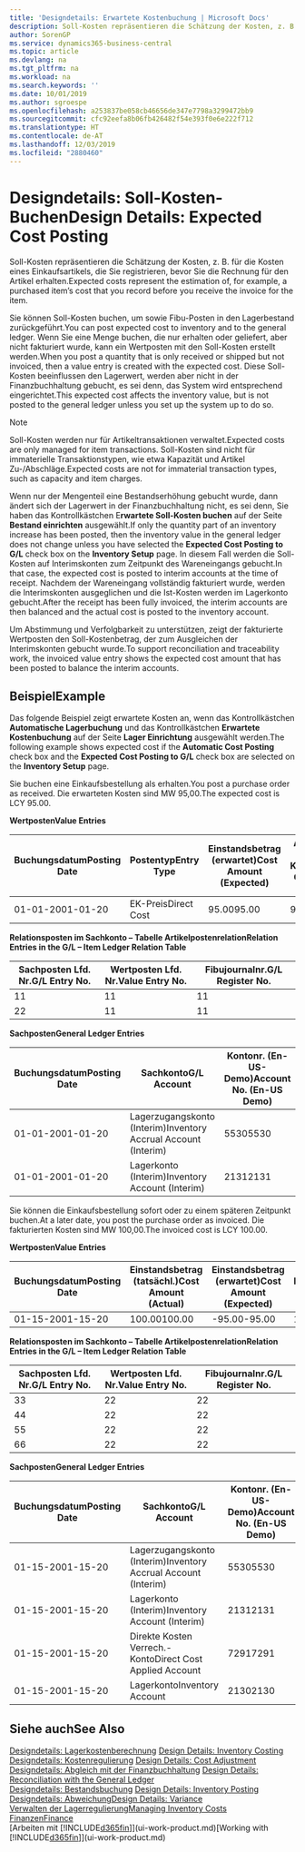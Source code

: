 ```yaml
---
title: 'Designdetails: Erwartete Kostenbuchung | Microsoft Docs'
description: Soll-Kosten repräsentieren die Schätzung der Kosten, z. B. für die Kosten eines Einkaufsartikels, die Sie registrieren, bevor Sie die Rechnung für den Artikel erhalten.
author: SorenGP
ms.service: dynamics365-business-central
ms.topic: article
ms.devlang: na
ms.tgt_pltfrm: na
ms.workload: na
ms.search.keywords: ''
ms.date: 10/01/2019
ms.author: sgroespe
ms.openlocfilehash: a253837be058cb46656de347e7798a3299472bb9
ms.sourcegitcommit: cfc92eefa8b06fb426482f54e393f0e6e222f712
ms.translationtype: HT
ms.contentlocale: de-AT
ms.lasthandoff: 12/03/2019
ms.locfileid: "2880460"
---
```

# <a name="design-details-expected-cost-posting"></a><span data-ttu-id="f0e4c-103">Designdetails: Soll-Kosten-Buchen</span><span class="sxs-lookup"><span data-stu-id="f0e4c-103">Design Details: Expected Cost Posting</span></span>
<span data-ttu-id="f0e4c-104">Soll-Kosten repräsentieren die Schätzung der Kosten, z. B. für die Kosten eines Einkaufsartikels, die Sie registrieren, bevor Sie die Rechnung für den Artikel erhalten.</span><span class="sxs-lookup"><span data-stu-id="f0e4c-104">Expected costs represent the estimation of, for example, a purchased item’s cost that you record before you receive the invoice for the item.</span></span>  

 <span data-ttu-id="f0e4c-105">Sie können Soll-Kosten buchen, um sowie Fibu-Posten in den Lagerbestand zurückgeführt.</span><span class="sxs-lookup"><span data-stu-id="f0e4c-105">You can post expected cost to inventory and to the general ledger.</span></span> <span data-ttu-id="f0e4c-106">Wenn Sie eine Menge buchen, die nur erhalten oder geliefert, aber nicht fakturiert wurde, kann ein Wertposten mit den Soll-Kosten erstellt werden.</span><span class="sxs-lookup"><span data-stu-id="f0e4c-106">When you post a quantity that is only received or shipped but not invoiced, then a value entry is created with the expected cost.</span></span> <span data-ttu-id="f0e4c-107">Diese Soll-Kosten beeinflussen den Lagerwert, werden aber nicht in der Finanzbuchhaltung gebucht, es sei denn, das System wird entsprechend eingerichtet.</span><span class="sxs-lookup"><span data-stu-id="f0e4c-107">This expected cost affects the inventory value, but is not posted to the general ledger unless you set up the system up to do so.</span></span>  

> [!NOTE]  
>  <span data-ttu-id="f0e4c-108">Soll-Kosten werden nur für Artikeltransaktionen verwaltet.</span><span class="sxs-lookup"><span data-stu-id="f0e4c-108">Expected costs are only managed for item transactions.</span></span> <span data-ttu-id="f0e4c-109">Soll-Kosten sind nicht für immaterielle Transaktionstypen, wie etwa Kapazität und Artikel Zu-/Abschläge.</span><span class="sxs-lookup"><span data-stu-id="f0e4c-109">Expected costs are not for immaterial transaction types, such as capacity and item charges.</span></span>  

 <span data-ttu-id="f0e4c-110">Wenn nur der Mengenteil eine Bestandserhöhung gebucht wurde, dann ändert sich der Lagerwert in der Finanzbuchhaltung nicht, es sei denn, Sie haben das Kontrollkästchen E**rwartete Soll-Kosten buchen** auf der Seite **Bestand einrichten** ausgewählt.</span><span class="sxs-lookup"><span data-stu-id="f0e4c-110">If only the quantity part of an inventory increase has been posted, then the inventory value in the general ledger does not change unless you have selected the **Expected Cost Posting to G/L** check box on the **Inventory Setup** page.</span></span> <span data-ttu-id="f0e4c-111">In diesem Fall werden die Soll-Kosten auf Interimskonten zum Zeitpunkt des Wareneingangs gebucht.</span><span class="sxs-lookup"><span data-stu-id="f0e4c-111">In that case, the expected cost is posted to interim accounts at the time of receipt.</span></span> <span data-ttu-id="f0e4c-112">Nachdem der Wareneingang vollständig fakturiert wurde, werden die Interimskonten ausgeglichen und die Ist-Kosten werden im Lagerkonto gebucht.</span><span class="sxs-lookup"><span data-stu-id="f0e4c-112">After the receipt has been fully invoiced, the interim accounts are then balanced and the actual cost is posted to the inventory account.</span></span>  

 <span data-ttu-id="f0e4c-113">Um Abstimmung und Verfolgbarkeit zu unterstützen, zeigt der fakturierte Wertposten den Soll-Kostenbetrag, der zum Ausgleichen der Interimskonten gebucht wurde.</span><span class="sxs-lookup"><span data-stu-id="f0e4c-113">To support reconciliation and traceability work, the invoiced value entry shows the expected cost amount that has been posted to balance the interim accounts.</span></span>  

## <a name="example"></a><span data-ttu-id="f0e4c-114">Beispiel</span><span class="sxs-lookup"><span data-stu-id="f0e4c-114">Example</span></span>  
 <span data-ttu-id="f0e4c-115">Das folgende Beispiel zeigt erwartete Kosten an, wenn das Kontrollkästchen **Automatische Lagerbuchung** und das Kontrollkästchen **Erwartete Kostenbuchung** auf der Seite **Lager Einrichtung** ausgewählt werden.</span><span class="sxs-lookup"><span data-stu-id="f0e4c-115">The following example shows expected cost if the **Automatic Cost Posting** check box and the **Expected Cost Posting to G/L** check box are selected on the **Inventory Setup** page.</span></span>  

 <span data-ttu-id="f0e4c-116">Sie buchen eine Einkaufsbestellung als erhalten.</span><span class="sxs-lookup"><span data-stu-id="f0e4c-116">You post a purchase order as received.</span></span> <span data-ttu-id="f0e4c-117">Die erwarteten Kosten sind MW 95,00.</span><span class="sxs-lookup"><span data-stu-id="f0e4c-117">The expected cost is LCY 95.00.</span></span>  

 <span data-ttu-id="f0e4c-118">**Wertposten**</span><span class="sxs-lookup"><span data-stu-id="f0e4c-118">**Value Entries**</span></span>  

|<span data-ttu-id="f0e4c-119">Buchungsdatum</span><span class="sxs-lookup"><span data-stu-id="f0e4c-119">Posting Date</span></span>|<span data-ttu-id="f0e4c-120">Postentyp</span><span class="sxs-lookup"><span data-stu-id="f0e4c-120">Entry Type</span></span>|<span data-ttu-id="f0e4c-121">Einstandsbetrag (erwartet)</span><span class="sxs-lookup"><span data-stu-id="f0e4c-121">Cost Amount (Expected)</span></span>|<span data-ttu-id="f0e4c-122">Auf Sachkonto geb. Soll-Kosten</span><span class="sxs-lookup"><span data-stu-id="f0e4c-122">Expected Cost Posted to G/L</span></span>|<span data-ttu-id="f0e4c-123">Soll-Kosten</span><span class="sxs-lookup"><span data-stu-id="f0e4c-123">Expected Cost</span></span>|<span data-ttu-id="f0e4c-124">Artikelposten Lfd. Nr.</span><span class="sxs-lookup"><span data-stu-id="f0e4c-124">Item Ledger Entry No.</span></span>|<span data-ttu-id="f0e4c-125">Lfd. Nr.</span><span class="sxs-lookup"><span data-stu-id="f0e4c-125">Entry No.</span></span>|  
|------------------|----------------|------------------------------|----------------------------------|-------------------|---------------------------|---------------|  
|<span data-ttu-id="f0e4c-126">01-01-20</span><span class="sxs-lookup"><span data-stu-id="f0e4c-126">01-01-20</span></span>|<span data-ttu-id="f0e4c-127">EK-Preis</span><span class="sxs-lookup"><span data-stu-id="f0e4c-127">Direct Cost</span></span>|<span data-ttu-id="f0e4c-128">95.00</span><span class="sxs-lookup"><span data-stu-id="f0e4c-128">95.00</span></span>|<span data-ttu-id="f0e4c-129">95.00</span><span class="sxs-lookup"><span data-stu-id="f0e4c-129">95.00</span></span>|<span data-ttu-id="f0e4c-130">Ja</span><span class="sxs-lookup"><span data-stu-id="f0e4c-130">Yes</span></span>|<span data-ttu-id="f0e4c-131">1</span><span class="sxs-lookup"><span data-stu-id="f0e4c-131">1</span></span>|<span data-ttu-id="f0e4c-132">1</span><span class="sxs-lookup"><span data-stu-id="f0e4c-132">1</span></span>|  

 <span data-ttu-id="f0e4c-133">**Relationsposten im Sachkonto – Tabelle Artikelpostenrelation**</span><span class="sxs-lookup"><span data-stu-id="f0e4c-133">**Relation Entries in the G/L – Item Ledger Relation Table**</span></span>  

|<span data-ttu-id="f0e4c-134">Sachposten Lfd. Nr.</span><span class="sxs-lookup"><span data-stu-id="f0e4c-134">G/L Entry No.</span></span>|<span data-ttu-id="f0e4c-135">Wertposten Lfd. Nr.</span><span class="sxs-lookup"><span data-stu-id="f0e4c-135">Value Entry No.</span></span>|<span data-ttu-id="f0e4c-136">Fibujournalnr.</span><span class="sxs-lookup"><span data-stu-id="f0e4c-136">G/L Register No.</span></span>|  
|--------------------|---------------------|-----------------------|  
|<span data-ttu-id="f0e4c-137">1</span><span class="sxs-lookup"><span data-stu-id="f0e4c-137">1</span></span>|<span data-ttu-id="f0e4c-138">1</span><span class="sxs-lookup"><span data-stu-id="f0e4c-138">1</span></span>|<span data-ttu-id="f0e4c-139">1</span><span class="sxs-lookup"><span data-stu-id="f0e4c-139">1</span></span>|  
|<span data-ttu-id="f0e4c-140">2</span><span class="sxs-lookup"><span data-stu-id="f0e4c-140">2</span></span>|<span data-ttu-id="f0e4c-141">1</span><span class="sxs-lookup"><span data-stu-id="f0e4c-141">1</span></span>|<span data-ttu-id="f0e4c-142">1</span><span class="sxs-lookup"><span data-stu-id="f0e4c-142">1</span></span>|  

 <span data-ttu-id="f0e4c-143">**Sachposten**</span><span class="sxs-lookup"><span data-stu-id="f0e4c-143">**General Ledger Entries**</span></span>  

|<span data-ttu-id="f0e4c-144">Buchungsdatum</span><span class="sxs-lookup"><span data-stu-id="f0e4c-144">Posting Date</span></span>|<span data-ttu-id="f0e4c-145">Sachkonto</span><span class="sxs-lookup"><span data-stu-id="f0e4c-145">G/L Account</span></span>|<span data-ttu-id="f0e4c-146">Kontonr. (En-US-Demo)</span><span class="sxs-lookup"><span data-stu-id="f0e4c-146">Account No. (En-US Demo)</span></span>|<span data-ttu-id="f0e4c-147">Betrag</span><span class="sxs-lookup"><span data-stu-id="f0e4c-147">Amount</span></span>|<span data-ttu-id="f0e4c-148">Lfd. Nr.</span><span class="sxs-lookup"><span data-stu-id="f0e4c-148">Entry No.</span></span>|  
|------------------|------------------|---------------------------------|------------|---------------|  
|<span data-ttu-id="f0e4c-149">01-01-20</span><span class="sxs-lookup"><span data-stu-id="f0e4c-149">01-01-20</span></span>|<span data-ttu-id="f0e4c-150">Lagerzugangskonto (Interim)</span><span class="sxs-lookup"><span data-stu-id="f0e4c-150">Inventory Accrual Account (Interim)</span></span>|<span data-ttu-id="f0e4c-151">5530</span><span class="sxs-lookup"><span data-stu-id="f0e4c-151">5530</span></span>|<span data-ttu-id="f0e4c-152">-95.00</span><span class="sxs-lookup"><span data-stu-id="f0e4c-152">-95.00</span></span>|<span data-ttu-id="f0e4c-153">2</span><span class="sxs-lookup"><span data-stu-id="f0e4c-153">2</span></span>|  
|<span data-ttu-id="f0e4c-154">01-01-20</span><span class="sxs-lookup"><span data-stu-id="f0e4c-154">01-01-20</span></span>|<span data-ttu-id="f0e4c-155">Lagerkonto (Interim)</span><span class="sxs-lookup"><span data-stu-id="f0e4c-155">Inventory Account (Interim)</span></span>|<span data-ttu-id="f0e4c-156">2131</span><span class="sxs-lookup"><span data-stu-id="f0e4c-156">2131</span></span>|<span data-ttu-id="f0e4c-157">95.00</span><span class="sxs-lookup"><span data-stu-id="f0e4c-157">95.00</span></span>|<span data-ttu-id="f0e4c-158">1</span><span class="sxs-lookup"><span data-stu-id="f0e4c-158">1</span></span>|  

 <span data-ttu-id="f0e4c-159">Sie können die Einkaufsbestellung sofort oder zu einem späteren Zeitpunkt buchen.</span><span class="sxs-lookup"><span data-stu-id="f0e4c-159">At a later date, you post the purchase order as invoiced.</span></span> <span data-ttu-id="f0e4c-160">Die fakturierten Kosten sind MW 100,00.</span><span class="sxs-lookup"><span data-stu-id="f0e4c-160">The invoiced cost is LCY 100.00.</span></span>  

 <span data-ttu-id="f0e4c-161">**Wertposten**</span><span class="sxs-lookup"><span data-stu-id="f0e4c-161">**Value Entries**</span></span>  

|<span data-ttu-id="f0e4c-162">Buchungsdatum</span><span class="sxs-lookup"><span data-stu-id="f0e4c-162">Posting Date</span></span>|<span data-ttu-id="f0e4c-163">Einstandsbetrag (tatsächl.)</span><span class="sxs-lookup"><span data-stu-id="f0e4c-163">Cost Amount (Actual)</span></span>|<span data-ttu-id="f0e4c-164">Einstandsbetrag (erwartet)</span><span class="sxs-lookup"><span data-stu-id="f0e4c-164">Cost Amount (Expected)</span></span>|<span data-ttu-id="f0e4c-165">Gebuchte Lagerregulierung an G/L</span><span class="sxs-lookup"><span data-stu-id="f0e4c-165">Cost Posted to G/L</span></span>|<span data-ttu-id="f0e4c-166">Soll-Kosten</span><span class="sxs-lookup"><span data-stu-id="f0e4c-166">Expected Cost</span></span>|<span data-ttu-id="f0e4c-167">Artikelposten Lfd. Nr.</span><span class="sxs-lookup"><span data-stu-id="f0e4c-167">Item Ledger Entry No.</span></span>|<span data-ttu-id="f0e4c-168">Lfd. Nr.</span><span class="sxs-lookup"><span data-stu-id="f0e4c-168">Entry No.</span></span>|  
|------------------|----------------------------|------------------------------|-------------------------|-------------------|---------------------------|---------------|  
|<span data-ttu-id="f0e4c-169">01-15-20</span><span class="sxs-lookup"><span data-stu-id="f0e4c-169">01-15-20</span></span>|<span data-ttu-id="f0e4c-170">100.00</span><span class="sxs-lookup"><span data-stu-id="f0e4c-170">100.00</span></span>|<span data-ttu-id="f0e4c-171">-95.00</span><span class="sxs-lookup"><span data-stu-id="f0e4c-171">-95.00</span></span>|<span data-ttu-id="f0e4c-172">100.00</span><span class="sxs-lookup"><span data-stu-id="f0e4c-172">100.00</span></span>|<span data-ttu-id="f0e4c-173">Nein</span><span class="sxs-lookup"><span data-stu-id="f0e4c-173">No</span></span>|<span data-ttu-id="f0e4c-174">1</span><span class="sxs-lookup"><span data-stu-id="f0e4c-174">1</span></span>|<span data-ttu-id="f0e4c-175">2</span><span class="sxs-lookup"><span data-stu-id="f0e4c-175">2</span></span>|  

 <span data-ttu-id="f0e4c-176">**Relationsposten im Sachkonto – Tabelle Artikelpostenrelation**</span><span class="sxs-lookup"><span data-stu-id="f0e4c-176">**Relation Entries in the G/L – Item Ledger Relation Table**</span></span>  

|<span data-ttu-id="f0e4c-177">Sachposten Lfd. Nr.</span><span class="sxs-lookup"><span data-stu-id="f0e4c-177">G/L Entry No.</span></span>|<span data-ttu-id="f0e4c-178">Wertposten Lfd. Nr.</span><span class="sxs-lookup"><span data-stu-id="f0e4c-178">Value Entry No.</span></span>|<span data-ttu-id="f0e4c-179">Fibujournalnr.</span><span class="sxs-lookup"><span data-stu-id="f0e4c-179">G/L Register No.</span></span>|  
|--------------------|---------------------|-----------------------|  
|<span data-ttu-id="f0e4c-180">3</span><span class="sxs-lookup"><span data-stu-id="f0e4c-180">3</span></span>|<span data-ttu-id="f0e4c-181">2</span><span class="sxs-lookup"><span data-stu-id="f0e4c-181">2</span></span>|<span data-ttu-id="f0e4c-182">2</span><span class="sxs-lookup"><span data-stu-id="f0e4c-182">2</span></span>|  
|<span data-ttu-id="f0e4c-183">4</span><span class="sxs-lookup"><span data-stu-id="f0e4c-183">4</span></span>|<span data-ttu-id="f0e4c-184">2</span><span class="sxs-lookup"><span data-stu-id="f0e4c-184">2</span></span>|<span data-ttu-id="f0e4c-185">2</span><span class="sxs-lookup"><span data-stu-id="f0e4c-185">2</span></span>|  
|<span data-ttu-id="f0e4c-186">5</span><span class="sxs-lookup"><span data-stu-id="f0e4c-186">5</span></span>|<span data-ttu-id="f0e4c-187">2</span><span class="sxs-lookup"><span data-stu-id="f0e4c-187">2</span></span>|<span data-ttu-id="f0e4c-188">2</span><span class="sxs-lookup"><span data-stu-id="f0e4c-188">2</span></span>|  
|<span data-ttu-id="f0e4c-189">6</span><span class="sxs-lookup"><span data-stu-id="f0e4c-189">6</span></span>|<span data-ttu-id="f0e4c-190">2</span><span class="sxs-lookup"><span data-stu-id="f0e4c-190">2</span></span>|<span data-ttu-id="f0e4c-191">2</span><span class="sxs-lookup"><span data-stu-id="f0e4c-191">2</span></span>|  

 <span data-ttu-id="f0e4c-192">**Sachposten**</span><span class="sxs-lookup"><span data-stu-id="f0e4c-192">**General Ledger Entries**</span></span>  

|<span data-ttu-id="f0e4c-193">Buchungsdatum</span><span class="sxs-lookup"><span data-stu-id="f0e4c-193">Posting Date</span></span>|<span data-ttu-id="f0e4c-194">Sachkonto</span><span class="sxs-lookup"><span data-stu-id="f0e4c-194">G/L Account</span></span>|<span data-ttu-id="f0e4c-195">Kontonr. (En-US-Demo)</span><span class="sxs-lookup"><span data-stu-id="f0e4c-195">Account No. (En-US Demo)</span></span>|<span data-ttu-id="f0e4c-196">Betrag</span><span class="sxs-lookup"><span data-stu-id="f0e4c-196">Amount</span></span>|<span data-ttu-id="f0e4c-197">Lfd. Nr.</span><span class="sxs-lookup"><span data-stu-id="f0e4c-197">Entry No.</span></span>|  
|------------------|------------------|---------------------------------|------------|---------------|  
|<span data-ttu-id="f0e4c-198">01-15-20</span><span class="sxs-lookup"><span data-stu-id="f0e4c-198">01-15-20</span></span>|<span data-ttu-id="f0e4c-199">Lagerzugangskonto (Interim)</span><span class="sxs-lookup"><span data-stu-id="f0e4c-199">Inventory Accrual Account (Interim)</span></span>|<span data-ttu-id="f0e4c-200">5530</span><span class="sxs-lookup"><span data-stu-id="f0e4c-200">5530</span></span>|<span data-ttu-id="f0e4c-201">95.00</span><span class="sxs-lookup"><span data-stu-id="f0e4c-201">95.00</span></span>|<span data-ttu-id="f0e4c-202">4</span><span class="sxs-lookup"><span data-stu-id="f0e4c-202">4</span></span>|  
|<span data-ttu-id="f0e4c-203">01-15-20</span><span class="sxs-lookup"><span data-stu-id="f0e4c-203">01-15-20</span></span>|<span data-ttu-id="f0e4c-204">Lagerkonto (Interim)</span><span class="sxs-lookup"><span data-stu-id="f0e4c-204">Inventory Account (Interim)</span></span>|<span data-ttu-id="f0e4c-205">2131</span><span class="sxs-lookup"><span data-stu-id="f0e4c-205">2131</span></span>|<span data-ttu-id="f0e4c-206">-95.00</span><span class="sxs-lookup"><span data-stu-id="f0e4c-206">-95.00</span></span>|<span data-ttu-id="f0e4c-207">3</span><span class="sxs-lookup"><span data-stu-id="f0e4c-207">3</span></span>|  
|<span data-ttu-id="f0e4c-208">01-15-20</span><span class="sxs-lookup"><span data-stu-id="f0e4c-208">01-15-20</span></span>|<span data-ttu-id="f0e4c-209">Direkte Kosten Verrech.-Konto</span><span class="sxs-lookup"><span data-stu-id="f0e4c-209">Direct Cost Applied Account</span></span>|<span data-ttu-id="f0e4c-210">7291</span><span class="sxs-lookup"><span data-stu-id="f0e4c-210">7291</span></span>|<span data-ttu-id="f0e4c-211">-100</span><span class="sxs-lookup"><span data-stu-id="f0e4c-211">-100</span></span>|<span data-ttu-id="f0e4c-212">6</span><span class="sxs-lookup"><span data-stu-id="f0e4c-212">6</span></span>|  
|<span data-ttu-id="f0e4c-213">01-15-20</span><span class="sxs-lookup"><span data-stu-id="f0e4c-213">01-15-20</span></span>|<span data-ttu-id="f0e4c-214">Lagerkonto</span><span class="sxs-lookup"><span data-stu-id="f0e4c-214">Inventory Account</span></span>|<span data-ttu-id="f0e4c-215">2130</span><span class="sxs-lookup"><span data-stu-id="f0e4c-215">2130</span></span>|<span data-ttu-id="f0e4c-216">100</span><span class="sxs-lookup"><span data-stu-id="f0e4c-216">100</span></span>|<span data-ttu-id="f0e4c-217">5</span><span class="sxs-lookup"><span data-stu-id="f0e4c-217">5</span></span>|  

## <a name="see-also"></a><span data-ttu-id="f0e4c-218">Siehe auch</span><span class="sxs-lookup"><span data-stu-id="f0e4c-218">See Also</span></span>
 <span data-ttu-id="f0e4c-219">[Designdetails: Lagerkostenberechnung](design-details-inventory-costing.md) </span><span class="sxs-lookup"><span data-stu-id="f0e4c-219">[Design Details: Inventory Costing](design-details-inventory-costing.md) </span></span>  
 <span data-ttu-id="f0e4c-220">[Designdetails: Kostenregulierung](design-details-cost-adjustment.md) </span><span class="sxs-lookup"><span data-stu-id="f0e4c-220">[Design Details: Cost Adjustment](design-details-cost-adjustment.md) </span></span>  
 <span data-ttu-id="f0e4c-221">[Designdetails: Abgleich mit der Finanzbuchhaltung](design-details-reconciliation-with-the-general-ledger.md) </span><span class="sxs-lookup"><span data-stu-id="f0e4c-221">[Design Details: Reconciliation with the General Ledger](design-details-reconciliation-with-the-general-ledger.md) </span></span>  
 <span data-ttu-id="f0e4c-222">[Designdetails: Bestandsbuchung](design-details-inventory-posting.md) </span><span class="sxs-lookup"><span data-stu-id="f0e4c-222">[Design Details: Inventory Posting](design-details-inventory-posting.md) </span></span>  
 [<span data-ttu-id="f0e4c-223">Designdetails: Abweichung</span><span class="sxs-lookup"><span data-stu-id="f0e4c-223">Design Details: Variance</span></span>](design-details-variance.md)  
 [<span data-ttu-id="f0e4c-224">Verwalten der Lagerregulierung</span><span class="sxs-lookup"><span data-stu-id="f0e4c-224">Managing Inventory Costs</span></span>](finance-manage-inventory-costs.md)  
 [<span data-ttu-id="f0e4c-225">Finanzen</span><span class="sxs-lookup"><span data-stu-id="f0e4c-225">Finance</span></span>](finance.md)  
 <span data-ttu-id="f0e4c-226">[Arbeiten mit [!INCLUDE[d365fin](includes/d365fin_md.md)]](ui-work-product.md)</span><span class="sxs-lookup"><span data-stu-id="f0e4c-226">[Working with [!INCLUDE[d365fin](includes/d365fin_md.md)]](ui-work-product.md)</span></span>
